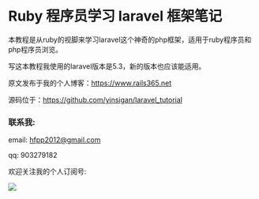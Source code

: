 # Ruby 程序员学习 laravel 框架笔记

本教程是从ruby的视脚来学习laravel这个神奇的php框架，适用于ruby程序员和php程序员浏览。

写这本教程我使用的laravel版本是5.3，新的版本也应该能适用。

原文发布于我的个人博客：https://www.rails365.net

源码位于：https://github.com/yinsigan/laravel_tutorial

### 联系我:

email: hfpp2012@gmail.com

qq: 903279182

欢迎关注我的个人订阅号:

![](https://rails365.oss-cn-shenzhen.aliyuncs.com/uploads/photo/image/310/2017/0f6c7b070c711c48dbe92193f71e9cbf.jpg)
